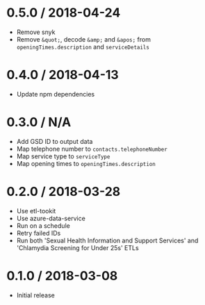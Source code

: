 0.5.0 / 2018-04-24
==================
- Remove snyk
- Remove `&quot;`, decode `&amp;` and `&apos;` from `openingTimes.description` and `serviceDetails`

0.4.0 / 2018-04-13
==================
- Update npm dependencies

0.3.0 / N/A
==================
- Add GSD ID to output data
- Map telephone number to `contacts.telephoneNumber`
- Map service type to `serviceType`
- Map opening times to `openingTimes.description`

0.2.0 / 2018-03-28
==================
- Use etl-tookit
- Use azure-data-service
- Run on a schedule
- Retry failed IDs
- Run both 'Sexual Health Information and Support Services' and 'Chlamydia Screening for Under 25s' ETLs

0.1.0 / 2018-03-08
==================
- Initial release
